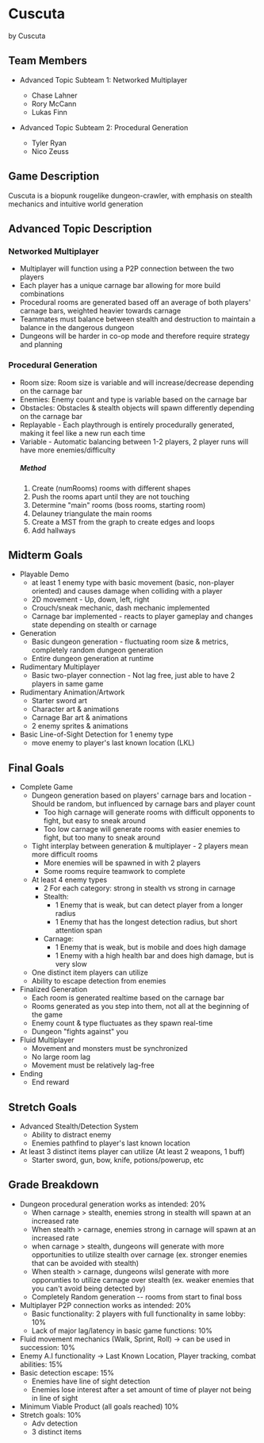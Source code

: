 # Cuscuta

by Cuscuta

## Team Members
* Advanced Topic Subteam 1: Networked Multiplayer
	* Chase Lahner
	* Rory McCann
	* Lukas Finn

* Advanced Topic Subteam 2: Procedural Generation
	* Tyler Ryan
	* Nico Zeuss

## Game Description

Cuscuta is a biopunk rougelike dungeon-crawler, with emphasis on stealth mechanics and intuitive world generation


## Advanced Topic Description

### Networked Multiplayer

 + Multiplayer will function using a P2P connection between the two players
 + Each player has a unique carnage bar allowing for more build combinations
 + Procedural rooms are generated based off an average of both players' carnage bars, weighted heavier towards carnage
 + Teammates must balance between stealth and destruction to maintain a balance in the dangerous dungeon
 + Dungeons will be harder in co-op mode and therefore require strategy and planning


    
### Procedural Generation
+ Room size: Room size is variable and will increase/decrease depending on the carnage bar
+ Enemies: Enemy count and type is variable based on the carnage bar
+ Obstacles: Obstacles & stealth objects will spawn differently depending on the carnage bar
+ Replayable - Each playthrough is entirely procedurally generated, making it feel like a new run each time
+ Variable - Automatic balancing between 1-2 players, 2 player runs will have more enemies/difficulty
	##### Method
	1. Create (numRooms) rooms with different shapes
	2. Push the rooms apart until they are not touching
	3. Determine "main" rooms (boss rooms, starting room)
	4. Delauney triangulate the main rooms
	5. Create a MST from the graph to create edges and loops
	6. Add hallways

## Midterm Goals
* Playable Demo
	+ at least 1 enemy type with basic movement (basic, non-player oriented) and causes damage when colliding with a player
	+ 2D movement - Up, down, left, right
	+ Crouch/sneak mechanic, dash mechanic implemented
 	+ Carnage bar implemented - reacts to player gameplay and changes state depending on stealth or carnage 
* Generation
	+ Basic dungeon generation - fluctuating room size & metrics, completely random dungeon generation
	+ Entire dungeon generation at runtime
* Rudimentary Multiplayer
	+ Basic two-player connection - Not lag free, just able to have 2 players in same game
* Rudimentary Animation/Artwork
   	* Starter sword art
	* Character art & animations
	* Carnage Bar art & animations
   	* 2 enemy sprites & animations   	
* Basic Line-of-Sight Detection for 1 enemy type
  	+ move enemy to player's last known location (LKL)

## Final Goals
*  Complete Game
	+ Dungeon generation based on players' carnage bars and location - Should be random, but influenced by carnage bars and player count
		+ Too high carnage will generate rooms with difficult opponents to fight, but easy to sneak around
		+ Too low carnage will generate rooms with easier enemies to fight, but too many to sneak around
	+ Tight interplay between generation & multiplayer - 2 players mean more difficult rooms
 		+ More enemies will be spawned in with 2 players
		+ Some rooms require teamwork to complete
	+ At least 4 enemy types
		+ 2 For each category: strong in stealth vs strong in carnage
		+ Stealth:
			+ 1 Enemy that is weak, but can detect player from a longer radius
			+ 1 Enemy that has the longest detection radius, but short attention span
		+ Carnage:
			+ 1 Enemy that is weak, but is mobile and does high damage
			+ 1 Enemy with a high health bar and does high damage, but is very slow
 	+ One distinct item players can utilize
   	+ Ability to escape detection from enemies
* Finalized Generation
	+ Each room is generated realtime based on the carnage bar
	+ Rooms generated as you step into them, not all at the beginning of the game
	+ Enemy count & type fluctuates as they spawn real-time
	+ Dungeon "fights against" you
*  Fluid Multiplayer
	+ Movement and monsters must be synchronized 
	+ No large room lag
	+ Movement must be relatively lag-free
*  Ending
	+  End reward

## Stretch Goals

* Advanced Stealth/Detection System
	+ Ability to distract enemy
	+ Enemies pathfind to player's last known location
* At least 3 distinct items player can utilize (At least 2 weapons, 1 buff)
	+ Starter sword, gun, bow, knife, potions/powerup, etc

## Grade Breakdown

* Dungeon procedural generation works as intended: 20%
	* When carnage > stealth, enemies strong in stealth will spawn at an increased rate
	* When stealth > carnage, enemies strong in carnage will spawn at an increased rate 
	* when carnage > stealth, dungeons will generate with more opportunities to utilize stealth over carnage (ex. stronger enemies that can be avoided with stealth)
	* When stealth > carnage, dungeons wilsl generate with more opporunties to utilize carnage over stealth (ex. weaker enemies that you can't avoid being detected by)
	* Completely Random generation -- rooms from start to final boss
* Multiplayer P2P connection works as intended: 20%
	* Basic functionality: 2 players with full functionality in same lobby: 10%
	* Lack of major lag/latency in basic game functions: 10%
* Fluid movement mechanics (Walk, Sprint, Roll) -> can be used in succession: 10%
* Enemy A.I functionality -> Last Known Location, Player tracking, combat abilities: 15%
* Basic detection escape: 15%
	* Enemies have line of sight detection
	* Enemies lose interest after a set amount of time of player not being in line of sight
* Minimum Viable Product (all goals reached) 10%
* Stretch goals: 10%
	* Adv detection
 	* 3 distinct items




